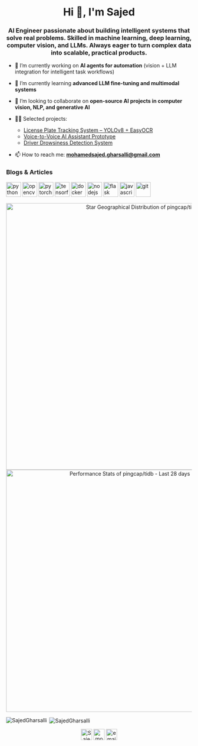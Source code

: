 <h1 align="center">Hi 👋, I'm Sajed</h1>
<h3 align="center">AI Engineer passionate about building intelligent systems that solve real problems. Skilled in machine learning, deep learning, computer vision, and LLMs. Always eager to turn complex data into scalable, practical products.</h3>

- 🔭 I’m currently working on **AI agents for automation** (vision + LLM integration for intelligent task workflows)

- 🌱 I’m currently learning **advanced LLM fine-tuning and multimodal systems**

- 👯 I’m looking to collaborate on **open-source AI projects in computer vision, NLP, and generative AI**

- 👨‍💻 Selected projects:
  - [License Plate Tracking System – YOLOv8 + EasyOCR](https://github.com/SajedGharsalli)  
  - [Voice-to-Voice AI Assistant Prototype](https://github.com/SajedGharsalli)  
  - [Driver Drowsiness Detection System](https://github.com/SajedGharsalli)  
        
- 📫 How to reach me: **mohamedsajed.gharsalli@gmail.com**

### Blogs & Articles
<!-- BLOG-POST-LIST:START -->
<!-- BLOG-POST-LIST:END -->

<p align="left">
  <img src="https://www.vectorlogo.zone/logos/python/python-icon.svg" alt="python" width="40" height="40"/> 
  <img src="https://www.vectorlogo.zone/logos/opencv/opencv-icon.svg" alt="opencv" width="40" height="40"/> 
  <img src="https://www.vectorlogo.zone/logos/pytorch/pytorch-icon.svg" alt="pytorch" width="40" height="40"/> 
  <img src="https://www.vectorlogo.zone/logos/tensorflow/tensorflow-icon.svg" alt="tensorflow" width="40" height="40"/> 
  <img src="https://www.vectorlogo.zone/logos/docker/docker-icon.svg" alt="docker" width="40" height="40"/> 
  <img src="https://www.vectorlogo.zone/logos/nodejs/nodejs-icon.svg" alt="nodejs" width="40" height="40"/> 
  <img src="https://www.vectorlogo.zone/logos/fastapi/fastapi-icon.svg" alt="flask" width="40" height="40"/>
  <img src="https://www.vectorlogo.zone/logos/javascript/javascript-icon.svg" alt="javascript" width="40" height="40"/> 
  <img src="https://www.vectorlogo.zone/logos/git-scm/git-scm-icon.svg" alt="git" width="40" height="40"/> 
</p>

<a href="https://next.ossinsight.io/widgets/official/analyze-repo-stars-map?repo_id=41986369&activity=stars" target="_blank" style="display: block" align="center">
  <picture>
    <source media="(prefers-color-scheme: dark)" srcset="https://next.ossinsight.io/widgets/official/analyze-repo-stars-map/thumbnail.png?repo_id=41986369&activity=stars&image_size=auto&color_scheme=dark" width="721" height="auto">
    <img alt="Star Geographical Distribution of pingcap/tidb" src="https://next.ossinsight.io/widgets/official/analyze-repo-stars-map/thumbnail.png?repo_id=41986369&activity=stars&image_size=auto&color_scheme=light" width="721" height="auto">
  </picture>
</a>

<a href="https://next.ossinsight.io/widgets/official/compose-last-28-days-stats?repo_id=41986369" target="_blank" style="display: block" align="center">
  <picture>
    <source media="(prefers-color-scheme: dark)" srcset="https://next.ossinsight.io/widgets/official/compose-last-28-days-stats/thumbnail.png?repo_id=41986369&image_size=auto&color_scheme=dark" width="655" height="auto">
    <img alt="Performance Stats of pingcap/tidb - Last 28 days" src="https://next.ossinsight.io/widgets/official/compose-last-28-days-stats/thumbnail.png?repo_id=41986369&image_size=auto&color_scheme=light" width="655" height="auto">
  </picture>
</a>


<p><img align="left" src="https://github-readme-stats.vercel.app/api/top-langs/?username=SajedGharsalli&layout=compact&hide=html" alt="SajedGharsalli" /></p>

<p>&nbsp;<img align="center" src="https://github-readme-stats.vercel.app/api?username=SajedGharsalli&show_icons=true" alt="SajedGharsalli" /></p>

<p align="center">
<a href="https://github.com/SajedGharsalli" target="blank"><img align="center" src="https://cdn.jsdelivr.net/npm/simple-icons@3.0.1/icons/github.svg" alt="SajedGharsalli" height="30" width="30" /></a>
<a href="https://linkedin.com/in/mohamed-sajed-gharsalli" target="blank"><img align="center" src="https://cdn.jsdelivr.net/npm/simple-icons@3.0.1/icons/linkedin.svg" alt="mohamed-sajed-gharsalli" height="30" width="30" /></a>
<a href="mailto:mohamedsajed.gharsalli@gmail.com" target="blank"><img align="center" src="https://cdn.jsdelivr.net/npm/simple-icons@3.0.1/icons/gmail.svg" alt="email" height="30" width="30" /></a>
</p>

